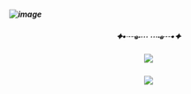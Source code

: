<h5 align="cener">

![image](https://github.com/user-attachments/assets/c76c1477-14e6-496c-a421-fc943ca28872)
<h5 align="center">
✦•┈๑⋅⋯ ⋯⋅๑┈•✦

<h5 align="center">

![](https://github.com/user-attachments/assets/ef20722d-a86c-4720-8ae4-985db5701552)

<h5 align="center">

![](https://github.com/user-attachments/assets/7d7dc409-253b-48ef-9f6e-b9b0389c1f36)



